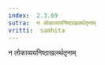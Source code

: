 ```yaml
---
index:  2.3.69
sutra:  न लोकाव्ययनिष्ठाखलर्थतृनाम्
vritti:  samhita 
---
```


न लोकाव्ययनिष्ठाखलर्थतृनाम्

